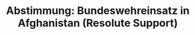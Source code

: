 ---
abstimmung:
  abstimmung: 1
  bundestagssitzung: 146
  datum: 17. Dezember 2015
  legislaturperiode: 18
categories:
- Bundeswehr
- Ausland
data:
- title: Abstimmungsergebnis 20151217_1-data.pdf
  url: /res/abstimmungsliste/20151217_1-data.pdf
- title: Abstimmungsergebnis 20151217_1_xls-data.csv
  url: /res/abstimmungsliste/csv/20151217_1_xls-data.csv
documents:
- local: /res/abstimmungsdaten/018-146-01/1806743.pdf
  title: Drucksache 18/06743.pdf
  url: http://dip21.bundestag.de/dip21/btd/18/067/1806743.pdf
- local: /res/abstimmungsdaten/018-146-01/1806946.pdf
  title: Drucksache 18/06946.pdf
  url: http://dip21.bundestag.de/dip21/btd/18/069/1806946.pdf
ergebnis:
  cdu/csu:
    enthaltung: 1
    gesamt: 310
    ja: 299
    nein: 1
    nichtabgegeben: 9
    ungueltig: 0
  die.linke:
    enthaltung: 0
    gesamt: 64
    ja: 0
    nein: 63
    nichtabgegeben: 1
    ungueltig: 0
  file: 20151217_1_xls-data.csv
  gruenen:
    enthaltung: 8
    gesamt: 63
    ja: 19
    nein: 31
    nichtabgegeben: 5
    ungueltig: 0
  spd:
    enthaltung: 1
    gesamt: 193
    ja: 162
    nein: 17
    nichtabgegeben: 13
    ungueltig: 0
layout: abstimmung
links:
- title: https://www.bundestag.de/parlament/plenum/abstimmung/abstimmung?id=380
  url: https://www.bundestag.de/parlament/plenum/abstimmung/abstimmung?id=380
- title: http://www.abgeordnetenwatch.de/verlaengerung_des_afghanistan_einsatzes_der_bundeswehr-1105-780.html
  url: http://www.abgeordnetenwatch.de/verlaengerung_des_afghanistan_einsatzes_der_bundeswehr-1105-780.html
preview: 'Deutscher Bundestag


  146. Sitzung des Deutschen Bundestages

  am Donnerstag, 17.Dezember 2015


  Endgültiges Ergebnis der Namentlichen Abstimmung Nr. 1


  Beschlussempfehlung des Auswärtigen Ausschusses (3. Ausschuss) zu dem Antrag der

  Bundesregierung

  Fortsetzung der Beteiligung bewaffneter deutscher Streitkräfte am NATO-geführten
  Einsatz

  Resolute Support für die Ausbildung, Beratung und Unterstützung der afghanischen

  nationalen Verteidigungs- und Sicherheitskräfte in Afghanistan

  - Drucksache 18/6743 und 18/6946 -


  Abgegebene Stimmen insgesamt:


  602


  Nicht abgegebene Stimmen:

  Ja-Stimmen:


  28

  480


  Nein-Stimmen:


  112


  Enthaltungen:


  10


  Ungültige:


  Berlin, den 17.12.2015


  0


  Beginn: 11:26

  Ende: 11:29

  '
tags:
- Bundeswehr
- Ausbildung
- NATO
- Resolute Support
- Afghanistan
title: 'Abstimmung: Bundeswehreinsatz in Afghanistan (Resolute Support)'
---
